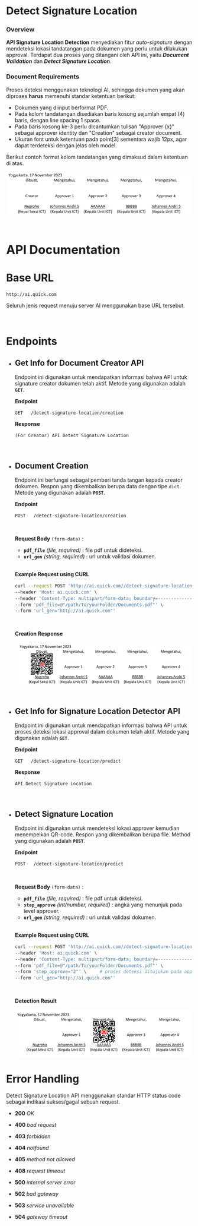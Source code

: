 # Detect Signature Location</h3> 

### Overview
**API Signature Location Detection** menyediakan fitur *auto-signature* dengan mendeteksi lokasi tandatangan pada dokumen yang perlu untuk dilakukan approval. Terdapat dua proses yang ditangani oleh API ini, yaitu _**Document Validation**_ dan _**Detect Signature Location**_.

### Document Requirements


Proses deteksi menggunakan teknologi AI, sehingga dokumen yang akan diproses **harus** memenuhi standar ketentuan berikut:

-  Dokumen yang diinput berformat PDF.
-  Pada kolom tandatangan disediakan baris kosong sejumlah empat (4) baris, dengan line spacing 1 space.
-  Pada baris kosong ke-3 perlu dicantumkan tulisan "Approver {x}" sebagai approver identity dan "Creation" sebagai creator document.
-  Ukuran font untuk ketentuan pada point[3] sementara wajib 12px, agar dapat terdeteksi dengan jelas oleh model.

Berikut contoh format kolom tandatangan yang dimaksud dalam ketentuan di atas.

<div align="center"><img src="data/req.png" class="center"></div>

<br>

# <div align="left"><h3>API Documentation</h3></div>

# Base URL

```bash
http://ai.quick.com
```
Seluruh jenis request menuju server AI menggunakan base URL tersebut.

<br>

# Endpoints
- ##  Get Info for Document Creator API
    Endpoint ini digunakan untuk mendapatkan informasi bahwa API untuk signature creator dokumen telah aktif. Metode yang digunakan adalah **`GET`**.

    **Endpoint**
    ```
    GET   /detect-signature-location/creation
    ```

    **Response**
    ```html
    (For Creator) API Detect Signature Location
    ```
    <br>

- ##  Document Creation 
    Endpoint ini berfungsi sebagai pemberi tanda tangan kepada creator dokumen. Respon yang dikembalikan berupa data dengan tipe `dict`. Metode yang digunakan adalah **`POST`**.
    <br>

    **Endpoint**
    ```bash
    POST   /detect-signature-location/creation
    ```
    <br>

    **Request Body** `(form-data)` :
    * **`pdf_file`** _(file, required)_ : file pdf untuk dideteksi.
    * **`url_gen`** _(string, required)_ : url untuk validasi dokumen.

    <br>

    **Example Request using CURL**
    ```bash
    curl --request POST 'http://ai.quick.com//detect-signature-location/creation' \
    --header 'Host: ai.quick.com' \
    --header 'Content-Type: multipart/form-data; boundary=--------------------------127699220237461540409867' \
    --form 'pdf_file=@"/path/To/yourFolder/Documents.pdf"' \
    --form 'url_gen="http://ai.quick.com"'
    ```

    <br>

    **Creation Response**

    <div align="center"><img src="data/creation.png" class="center"></div>

    <br>

- ##  Get Info for Signature Location Detector API
    Endpoint ini digunakan untuk mendapatkan informasi bahwa API untuk proses deteksi lokasi approval dalam dokumen telah aktif. Metode yang digunakan adalah **`GET`**.

    **Endpoint**
    ```
    GET   /detect-signature-location/predict
    ```

    **Response**
    ```html
    API Detect Signature Location
    ```
    <br>

- ##  Detect Signature Location
    Endpoint ini digunakan untuk mendeteksi lokasi approver kemudian menempelkan QR-code. Respon yang dikembalikan berupa file. Method yang digunakan adalah **`POST`**.
    <br>

    **Endpoint**
    ```bash
    POST   /detect-signature-location/predict
    ```
    <br>

    **Request Body** `(form-data)` :
    * **`pdf_file`** _(file, required)_ : file pdf untuk dideteksi.
    * **`step_approve`** _(int/number, required)_ : angka yang menunjuk pada level approver.
    * **`url_gen`** _(string, required)_ : url untuk validasi dokumen.

    <br>

    **Example Request using CURL**
    ```bash
    curl --request POST 'http://ai.quick.com//detect-signature-location/predict' \
    --header 'Host: ai.quick.com' \
    --header 'Content-Type: multipart/form-data; boundary=--------------------------203342521398883806171571' \
    --form 'pdf_file=@"/path/To/yourFolder/Documents.pdf"' \
    --form 'step_approve="2"' \     # proses deteksi ditujukan pada approver 2
    --form 'url_gen="http://ai.quick.com"'
    ```
    <br>

    **Detection Result**


    <div align="center"><img src="data/result.png" class="center"></div>



    
# Error Handling

Detect Signature Location API menggunakan standar HTTP status code sebagai indikasi sukses/gagal sebuah request.
* **200** _OK_

* **400** _bad request_

* **403** _forbidden_

* **404** _notfound_

* **405** _method not allowed_

* **408** _request timeout_

* **500** _internal server error_

* **502** _bad gateway_

* **503** _service unavailable_

* **504** _gateway timeout_
